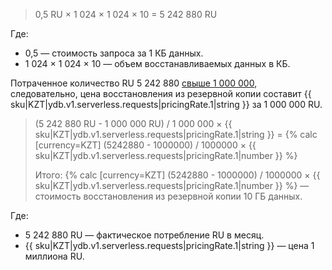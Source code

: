 > 0,5 RU × 1 024 × 1 024 × 10 = 5 242 880 RU

Где:

* 0,5 — стоимость запроса за 1 КБ данных.
* 1 024 × 1 024 × 10 — объем восстанавливаемых данных в КБ.

Потраченное количество RU 5 242 880 [свыше 1 000 000](#prices), следовательно, цена восстановления из резервной копии составит {{ sku|KZT|ydb.v1.serverless.requests|pricingRate.1|string }} за 1 000 000 RU.

> (5 242 880 RU - 1 000 000 RU) / 1 000 000 × {{ sku|KZT|ydb.v1.serverless.requests|pricingRate.1|string }} = {% calc [currency=KZT] (5242880 - 1000000) / 1000000 × {{ sku|KZT|ydb.v1.serverless.requests|pricingRate.1|number }} %}
>
> Итого: {% calc [currency=KZT] (5242880 - 1000000) / 1000000 × {{ sku|KZT|ydb.v1.serverless.requests|pricingRate.1|number }} %} — стоимость восстановления из резервной копии 10 ГБ данных.

Где:

* 5 242 880 RU — фактическое потребление RU в месяц.
* {{ sku|KZT|ydb.v1.serverless.requests|pricingRate.1|string }} — цена 1 миллиона RU.